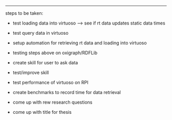 ------------------------------------
steps to be taken:

- test loading data into virtuoso --> see if rt data updates static data times
- test query data in virtuoso
- setup automation for retrieving rt data and loading into virtuoso

- testing steps above on oxigraph/RDFLib

- create skill for user to ask data
- test/improve skill

- test performance of virtuoso on RPI

- create benchmarks to record time for data retrieval

- come up with rew research questions 
- come up with title for thesis